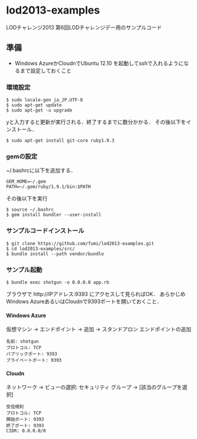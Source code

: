 # lod2013-examples

LODチャレンジ2013 第6回LODチャレンジデー用のサンプルコード

## 準備

* Windows AzureかCloudnでUbuntu 12.10 を起動してsshで入れるようになるまで設定しておくこと

### 環境設定

    $ sudo locale-gen ja_JP.UTF-8
    $ sudo apt-get update
    $ sudo apt-get -u upgrade

yと入力すると更新が実行される．終了するまでに数分かかる．
その後以下をインストール．

    $ sudo apt-get install git-core ruby1.9.3

### gemの設定

~/.bashrcに以下を追加する．

    GEM_HOME=~/.gem
    PATH=~/.gem/ruby/1.9.1/bin:$PATH

その後以下を実行

    $ source ~/.bashrc
    $ gem install bundler --user-install
    

### サンプルコードインストール

    $ git clone https://github.com/fumi/lod2013-examples.git
    $ cd lod2013-examples/src/
    $ bundle install --path vendor/bundle 

### サンプル起動

    $ bundle exec shotgun -o 0.0.0.0 app.rb


ブラウザで http://IPアドレス:9393 にアクセスして見らればOK．
あらかじめWindows AzureあるいはCloudnで9393ポートを開いておくこと．

#### Windows Azure
仮想マシン → エンドポイント → 追加 → スタンドアロン エンドポイントの追加

    名前: shotgun
    プロトコル: TCP
    パブリックポート: 9393
    プライベートポート: 9393

#### Cloudn
ネットワーク → ビューの選択: セキュリティ グループ → [該当のグループを選択]

    受信規則
    プロトコル: TCP
    開始ポート: 9393
    終了ポート: 9393
    CIDR: 0.0.0.0/0

